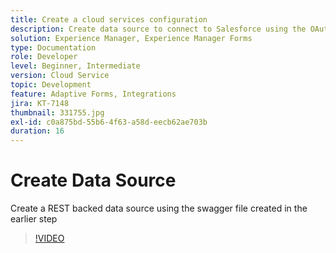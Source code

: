 ```yaml
---
title: Create a cloud services configuration
description: Create data source to connect to Salesforce using the OAuth credentials
solution: Experience Manager, Experience Manager Forms
type: Documentation
role: Developer
level: Beginner, Intermediate
version: Cloud Service
topic: Development
feature: Adaptive Forms, Integrations
jira: KT-7148
thumbnail: 331755.jpg
exl-id: c0a875bd-55b6-4f63-a58d-eecb62ae703b
duration: 16
---
```

# Create Data Source

Create a REST backed data source using the swagger file created in the earlier step

>[!VIDEO](https://video.tv.adobe.com/v/331755?quality=12&learn=on)
